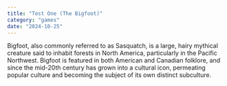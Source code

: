 ```yaml
---
title: "Test One (The Bigfoot)"
category: "games"
date: "2024-10-25"
---
```


Bigfoot, also commonly referred to as Sasquatch, is a large, hairy mythical creature said to inhabit forests in North America, particularly in the Pacific Northwest. Bigfoot is featured in both American and Canadian folklore, and since the mid-20th century has grown into a cultural icon, permeating popular culture and becoming the subject of its own distinct subculture.
